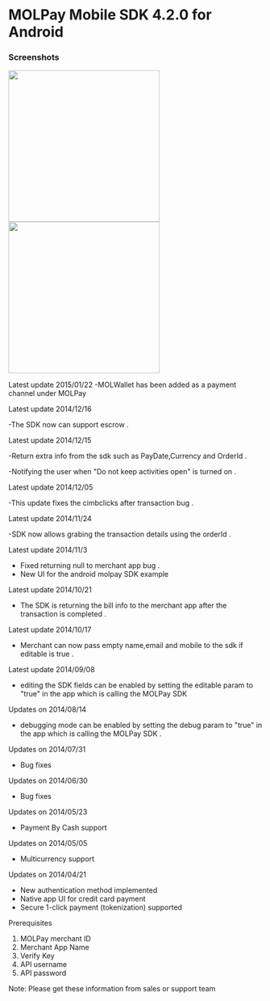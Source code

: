 MOLPay Mobile SDK 4.2.0 for Android
=================================

<h3>Screenshots</h3>
<img src=https://cloud.githubusercontent.com/assets/4816292/5699804/6d8f4842-9a6b-11e4-91e7-077008642bf0.png height=300>
<img src=https://cloud.githubusercontent.com/assets/4816292/5699803/6d662fac-9a6b-11e4-92f4-1972e1edcc1c.jpg height=300>

Latest update 2015/01/22
-MOLWallet has been added as a payment channel under MOLPay

Latest update 2014/12/16

-The SDK now can support escrow .
 
Latest update 2014/12/15

-Return extra info from the sdk such as PayDate,Currency and OrderId .

-Notifying the user when "Do not keep activities open" is turned on .

Latest update 2014/12/05

-This update fixes the cimbclicks after transaction bug .

Latest update 2014/11/24

-SDK now allows grabing the transaction details using the orderId . 

Latest update 2014/11/3

-  Fixed returning null to merchant app bug .
-  New UI for the android molpay SDK example 

Latest update 2014/10/21

-  The SDK is returning the bill info to the merchant app after the transaction is completed .

Latest update 2014/10/17

-  Merchant can now pass empty name,email and mobile to the sdk if editable is true .

Latest update 2014/09/08

- editing the SDK fields can be enabled by setting the editable param to "true" in the app which is calling the MOLPay SDK

Updates on 2014/08/14

- debugging mode can be enabled by setting the debug param to "true" in the app which is calling the MOLPay SDK . 

Updates on 2014/07/31

- Bug fixes

Updates on 2014/06/30

- Bug fixes

Updates on 2014/05/23

- Payment By Cash support

Updates on 2014/05/05

- Multicurrency support

Updates on 2014/04/21

- New authentication method implemented
- Native app UI for credit card payment
- Secure 1-click payment (tokenization) supported


Prerequisites

1. MOLPay merchant ID
2. Merchant App Name
3. Verify Key
4. API username
5. API password

Note: Please get these information from sales or support team
